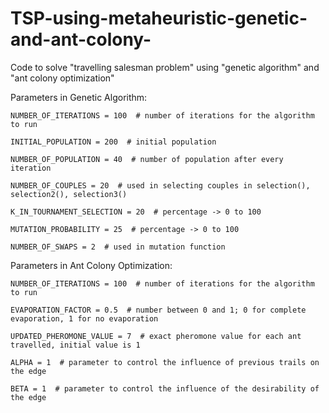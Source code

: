 # TSP-using-metaheuristic-genetic-and-ant-colony-
Code to solve "travelling salesman problem" using "genetic algorithm" and "ant colony optimization"

Parameters in Genetic Algorithm:

    NUMBER_OF_ITERATIONS = 100  # number of iterations for the algorithm to run

    INITIAL_POPULATION = 200  # initial population

    NUMBER_OF_POPULATION = 40  # number of population after every iteration

    NUMBER_OF_COUPLES = 20  # used in selecting couples in selection(), selection2(), selection3()

    K_IN_TOURNAMENT_SELECTION = 20  # percentage -> 0 to 100

    MUTATION_PROBABILITY = 25  # percentage -> 0 to 100

    NUMBER_OF_SWAPS = 2  # used in mutation function


Parameters in Ant Colony Optimization:

    NUMBER_OF_ITERATIONS = 100  # number of iterations for the algorithm to run

    EVAPORATION_FACTOR = 0.5  # number between 0 and 1; 0 for complete evaporation, 1 for no evaporation

    UPDATED_PHEROMONE_VALUE = 7  # exact pheromone value for each ant travelled, initial value is 1

    ALPHA = 1  # parameter to control the influence of previous trails on the edge

    BETA = 1  # parameter to control the influence of the desirability of the edge
